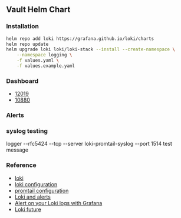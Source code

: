 ## Vault Helm Chart
### Installation
```bash
helm repo add loki https://grafana.github.io/loki/charts
helm repo update
helm upgrade loki loki/loki-stack --install --create-namespace \
    --namespace logging \
    -f values.yaml \
    -f values.example.yaml
```

### Dashboard
* [12019](https://grafana.com/grafana/dashboards/12019)
* [10880](https://grafana.com/grafana/dashboards/10880)

### Alerts

### syslog testing
logger --rfc5424 --tcp --server loki-promtail-syslog --port 1514 test message

### Reference
* [loki](https://github.com/grafana/loki/tree/master/production/helm)
* [loki configuration](https://grafana.com/docs/loki/latest/configuration/#configuring-loki)
* [promtail configuration](https://grafana.com/docs/loki/latest/clients/promtail/configuration)
* [Loki and alerts](https://github.com/grafana/loki/issues/340)
* [Alert on your Loki logs with Grafana](https://www.youtube.com/watch?v=GdgX46KwKqo)
* [Loki future](https://www.youtube.com/watch?v=TcmvmqbrDKU)
